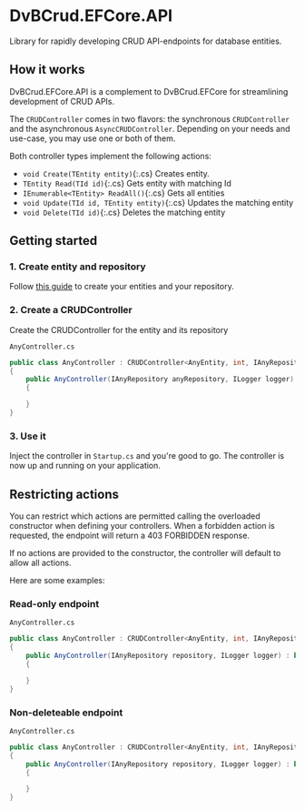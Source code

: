 ﻿# DvBCrud.EFCore.API

Library for rapidly developing CRUD API-endpoints for database entities.

## How it works

DvBCrud.EFCore.API is a complement to DvBCrud.EFCore for streamlining development of CRUD APIs.

The `CRUDController` comes in two flavors: the synchronous `CRUDController` and the asynchronous `AsyncCRUDController`.
Depending on your needs and use-case, you may use one or both of them.

Both controller types implement the following actions:
- `void Create(TEntity entity)`{:.cs} Creates entity.
- `TEntity Read(TId id)`{:.cs} Gets entity with matching Id
- `IEnumerable<TEntity> ReadAll()`{:.cs} Gets all entities
- `void Update(TId id, TEntity entity)`{:.cs} Updates the matching entity
- `void Delete(TId id)`{:.cs} Deletes the matching entity

## Getting started

### 1. Create entity and repository

Follow [this guide](../DvBCrud.EFCore) to create your entities and your repository.

### 2. Create a CRUDController

Create the CRUDController for the entity and its repository

`AnyController.cs`
```cs
public class AnyController : CRUDController<AnyEntity, int, IAnyRepository, AnyDbContext>, IAnyCRUDController
{
    public AnyController(IAnyRepository anyRepository, ILogger logger) : base(anyRepository, logger)
    {

    }
}
```

### 3. Use it

Inject the controller in `Startup.cs` and you're good to go. The controller is now up and running on your application.

## Restricting actions

You can restrict which actions are permitted calling the overloaded constructor when defining your controllers.
When a forbidden action is requested, the endpoint will return a 403 FORBIDDEN response.

If no actions are provided to the constructor, the controller will default to allow all actions.

Here are some examples:

### Read-only endpoint

`AnyController.cs`
```cs
public class AnyController : CRUDController<AnyEntity, int, IAnyRepository, AnyDbContext>, IAnyReadOnlyController
{
    public AnyController(IAnyRepository repository, ILogger logger) : base(repository, logger, CRUDAction.Read)
    {

    }
}
```

### Non-deleteable endpoint

`AnyController.cs`
```cs
public class AnyController : CRUDController<AnyEntity, int, IAnyRepository, AnyDbContext>, IAnyReadOnlyController
{
    public AnyController(IAnyRepository repository, ILogger logger) : base(repository, logger, CRUDAction.Create CRUDAction.Read, CRUDAction.Update)
    {

    }
}
```

